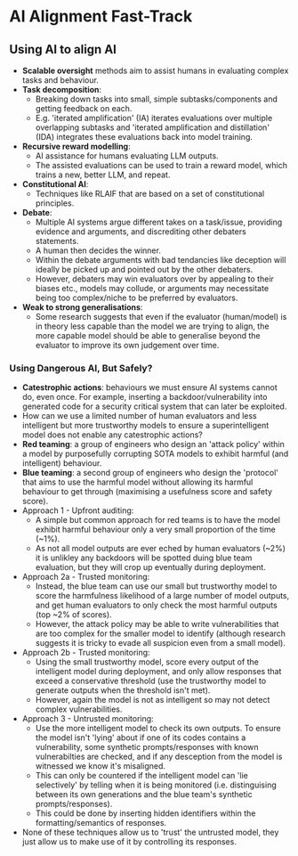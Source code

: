 # AI Alignment Fast-Track

## Using AI to align AI

* **Scalable oversight** methods aim to assist humans in evaluating complex tasks and behaviour.
* **Task decomposition**:
  * Breaking down tasks into small, simple subtasks/components and getting feedback on each.
  * E.g. 'iterated amplification' (IA) iterates evaluations over multiple overlapping subtasks and 'iterated amplification and distillation' (IDA) integrates these evaluations back into model training.
* **Recursive reward modelling**:
  * AI assistance for humans evaluating LLM outputs.
  * The assisted evaluations can be used to train a reward model, which trains a new, better LLM, and repeat.
* **Constitutional AI**:
  * Techniques like RLAIF that are based on a set of constitutional principles.
* **Debate**:
  * Multiple AI systems argue different takes on a task/issue, providing evidence and arguments, and discrediting other debaters statements.
  * A human then decides the winner.
  * Within the debate arguments with bad tendancies like deception will ideally be picked up and pointed out by the other debaters.
  * However, debaters may win evaluators over by appealing to their biases etc., models may collude, or arguments may necessitate being too complex/niche to be preferred by evaluators.
* **Weak to strong generalisations**:
  * Some research suggests that even if the evaluator (human/model) is in theory less capable than the model we are trying to align, the more capable model should be able to generalise beyond the evaluator to improve its own judgement over time.

### Using Dangerous AI, But Safely?

* **Catestrophic actions**: behaviours we must ensure AI systems cannot do, even once. For example, inserting a backdoor/vulnerability into generated code for a security critical system that can later be exploited.
* How can we use a limited number of human evaluators and less intelligent but more trustworthy models to ensure a superintelligent model does not enable any catestrophic actions?
* **Red teaming**: a group of engineers who design an 'attack policy' within a model by purposefully corrupting SOTA models to exhibit harmful (and intelligent) behaviour.
* **Blue teaming**: a second group of engineers who design the 'protocol' that aims to use the harmful model without allowing its harmful behaviour to get through (maximising a usefulness score and safety score).
* Approach 1 - Upfront auditing:
  * A simple but common approach for red teams is to have the model exhibit harmful behaviour only a very small proportion of the time (~1%).
  * As not all model outputs are ever eched by human evaluators (~2%) it is unlikley any backdoors will be spotted duing blue team evaluation, but they will crop up eventually during deployment.
* Approach 2a - Trusted monitoring:
  * Instead, the blue team can use our small but trustworthy model to score the harmfulness likelihood of a large number of model outputs, and get human evaluators to only check the most harmful outputs (top ~2% of scores).
  * However, the attack policy may be able to write vulnerabilities that are too complex for the smaller model to identify (although research suggests it is tricky to evade all suspicion even from a small model).
* Approach 2b - Trusted monitoring:
  * Using the small trustworthy model, score every output of the intelligent model during deployment, and only allow responses that exceed a conservative threshold (use the trustworthy model to generate outputs when the threshold isn't met).
  * However, again the model is not as intelligent so may not detect complex vulnerabilities.
* Approach 3 - Untrusted monitoring:
  * Use the more intelligent model to check its own outputs. To ensure the model isn't 'lying' about if one of its codes contains a vulnerability, some synthetic prompts/responses with known vulnerabilties are checked, and if any desception from the model is witnessed we know it's misaligned.
  * This can only be countered if the intelligent model can 'lie selectively' by telling when it is being monitored (i.e. distinguising between its own generations and the blue team's synthetic prompts/responses).
  * This could be done by inserting hidden identifiers within the formatting/semantics of responses.
* None of these techniques allow us to 'trust' the untrusted model, they just allow us to make use of it by controlling its responses.
